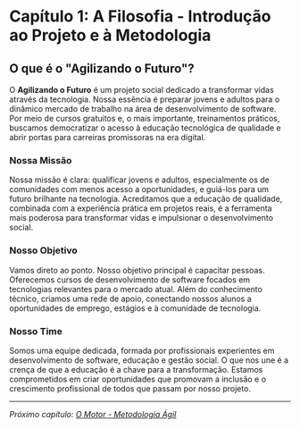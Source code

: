 # Capítulo 1: A Filosofia - Introdução ao Projeto e à Metodologia

## O que é o "Agilizando o Futuro"?

O **Agilizando o Futuro** é um projeto social dedicado a transformar vidas através da tecnologia. Nossa essência é preparar jovens e adultos para o dinâmico mercado de trabalho na área de desenvolvimento de software. Por meio de cursos gratuitos e, o mais importante, treinamentos práticos, buscamos democratizar o acesso à educação tecnológica de qualidade e abrir portas para carreiras promissoras na era digital.

### Nossa Missão

Nossa missão é clara: qualificar jovens e adultos, especialmente os de comunidades com menos acesso a oportunidades, e guiá-los para um futuro brilhante na tecnologia. Acreditamos que a educação de qualidade, combinada com a experiência prática em projetos reais, é a ferramenta mais poderosa para transformar vidas e impulsionar o desenvolvimento social.

### Nosso Objetivo

Vamos direto ao ponto. Nosso objetivo principal é capacitar pessoas. Oferecemos cursos de desenvolvimento de software focados em tecnologias relevantes para o mercado atual. Além do conhecimento técnico, criamos uma rede de apoio, conectando nossos alunos a oportunidades de emprego, estágios e à comunidade de tecnologia.

### Nosso Time

Somos uma equipe dedicada, formada por profissionais experientes em desenvolvimento de software, educação e gestão social. O que nos une é a crença de que a educação é a chave para a transformação. Estamos comprometidos em criar oportunidades que promovam a inclusão e o crescimento profissional de todos que passam por nosso projeto.

---

*Próximo capítulo: [O Motor - Metodologia Ágil](./01-metodologia-agil.md)*
